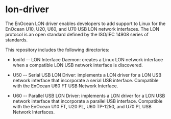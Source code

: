 # lon-driver
The EnOcean LON driver enables developers to add support to Linux for the EnOcean U10, U20, U60, and U70 USB LON network interfaces. The LON protocol is an open standard defined by the ISO/IEC 14908 series of standards.

This repository includes the following directories:

- lonifd -- LON Interface Daemon: creates a Linux LON network interface when a compatible LON USB network interface is discovered.

- U50 -- Serial USB LON Driver: implements a LON driver for a LON USB network interface that incorporate a serial USB interface.  Compatible with the EnOcean U60 FT USB Network Interface.

- U60 -- Parallel USB LON Driver:  implements a LON driver for a LON USB network interface that incorporate a parallel USB interface.  Compatible with the EnOcean U10 FT, U20 PL, U60 TP-1250, and U70 PL USB Network Interfaces.
